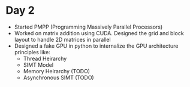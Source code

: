 # Day 2

- Started PMPP (Programming Massively Parallel Processors)
- Worked on matrix addition using CUDA. Designed the grid and block layout to handle 2D matrices in parallel
- Designed a fake GPU in python to internalize the GPU architecture principles like:
    - Thread Heirarchy
    - SIMT Model
    - Memory Heirarchy (TODO)
    - Asynchronous SIMT (TODO)